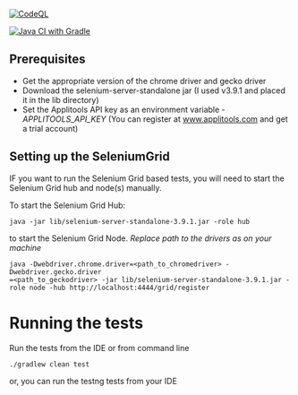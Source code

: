 [![CodeQL](https://github.com/anandbagmar/ultrafastgrid/actions/workflows/codeql-analysis.yml/badge.svg)](https://github.com/anandbagmar/ultrafastgrid/actions/workflows/codeql-analysis.yml)

[![Java CI with Gradle](https://github.com/anandbagmar/ultrafastgrid/actions/workflows/buildInCI.yml/badge.svg)](https://github.com/anandbagmar/ultrafastgrid/actions/workflows/buildInCI.yml)

## Prerequisites
* Get the appropriate version of the chrome driver and gecko driver
* Download the selenium-server-standalone jar (I used v3.9.1 and placed it in the lib directory) 
* Set the Applitools API key as an environment variable - *APPLITOOLS_API_KEY* (You can register at www.applitools.com and get a trial account)

## Setting up the SeleniumGrid
IF you want to run the Selenium Grid based tests, you will need to start the Selenium Grid hub and node(s) manually.

To start the Selenium Grid Hub:
```
java -jar lib/selenium-server-standalone-3.9.1.jar -role hub
```

to start the Selenium Grid Node. *Replace path to the drivers as on your machine*
```
java -Dwebdriver.chrome.driver=<path_to_chromedriver> -Dwebdriver.gecko.driver
=<path_to_geckodriver> -jar lib/selenium-server-standalone-3.9.1.jar -role node -hub http://localhost:4444/grid/register
```

# Running the tests
Run the tests from the IDE or from command line
```
./gradlew clean test
```

or, you can run the testng tests from your IDE
